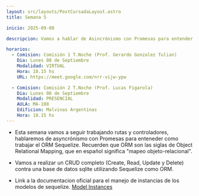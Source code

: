 ```yaml
---
layout: src/layouts/PostCursadaLayout.astro
title: Semana 5

inicio: 2025-09-08

descripcion: Vamos a hablar de Asincrónismo con Promesas para entender como trabajar con Sequelize

horarios:
  - Comision: Comisión 1 T.Noche (Prof. Gerardo Gonzalez Tulian)
    Dia: Lunes 08 de Septiembre
    Modalidad: VIRTUAL
    Hora: 18.15 hs
    URL: https://meet.google.com/nrr-vijw-ypw

  - Comision: Comisión 2 T.Noche (Prof. Lucas Figarola)
    Dia: Lunes 08 de Septiembre
    Modalidad: PRESENCIAL
    AULA: MA-108
    Edificion: Malvinas Argentinas
    Hora: 18.15 hs
---
```


- Esta semana vamos a seguir trabajando rutas y controladores, hablaremos de asyncrónismo con Promesas para enteneder como trabajar el ORM Sequelize. Recuerden que ORM son las siglas de Object Relational Mapping, que en español significa "mapeo objeto-relacional".

- Vamos a realizar un CRUD completo (Create, Read, Update y Delete) contra una base de datos sqlite utilizando Sequelize como ORM.

- Link a la documentacion oficial para el manejo de instancias de los modelos de sequelize. <a href="https://sequelize.org/docs/v6/core-concepts/model-instances/" target="_blank">Model Instances</a>
